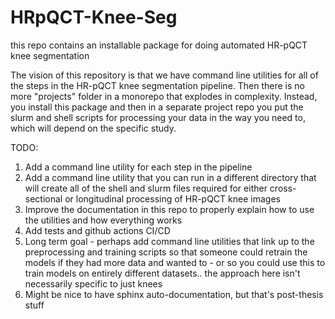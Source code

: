 # HRpQCT-Knee-Seg

this repo contains an installable package for doing automated HR-pQCT knee segmentation

The vision of this repository is that we have command line utilities for all of
the steps in the HR-pQCT knee segmentation pipeline. Then there is no more
"projects" folder in a monorepo that explodes in complexity. Instead, you
install this package and then in a separate project repo you put the slurm
and shell scripts for processing your data in the way you need to, which
will depend on the specific study.

TODO:

1. Add a command line utility for each step in the pipeline
2. Add a command line utility that you can run in a different directory that
   will create all of the shell and slurm files required for either
   cross-sectional or longitudinal processing of HR-pQCT knee images
3. Improve the documentation in this repo to properly explain how to use the
   utilities and how everything works
4. Add tests and github actions CI/CD
5. Long term goal - perhaps add command line utilities that link up to the
   preprocessing and training scripts so that someone could retrain the models
   if they had more data and wanted to - or so you could use this to
   train models on entirely different datasets.. the approach here isn't necessarily specific to just knees
6. Might be nice to have sphinx auto-documentation, but that's post-thesis stuff
